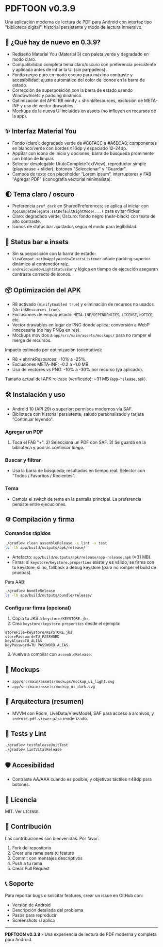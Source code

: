 # PDFTOON v0.3.9

Una aplicación moderna de lectura de PDF para Android con interfaz tipo "biblioteca digital", historial persistente y modo de lectura inmersivo.

## 🚀 ¿Qué hay de nuevo en 0.3.9?
- Rediseño Material You (Material 3) con paleta verde y degradado en modo claro.
- Compatibilidad completa tema claro/oscuro con preferencia persistente y aplicada antes de inflar la UI (sin parpadeos).
- Fondo negro puro en modo oscuro para máximo contraste y accesibilidad; ajuste automático del color de iconos en la barra de estado.
- Corrección de superposición con la barra de estado usando WindowInsets y padding dinámico.
- Optimización del APK: R8 minify + shrinkResources, exclusión de META-INF y uso de vector drawables.
- Mockups de la nueva UI incluidos en assets (no influyen en recursos de la app).

## ✨ Interfaz Material You
- Fondo (claro): degradado verde de #C8FACC a #A6ECA8; componentes en blanco/verde con bordes ≥16dp y espaciado 12–24dp.
- AppBar con icono de inicio y opciones; barra de búsqueda prominente con botón de limpiar.
- Selector desplegable (AutoCompleteTextView), reproductor simple (play/pause + slider), botones "Seleccionar" y "Guardar".
- Campos de texto con placeholder “Lorem ipsum”, interruptores y FAB "Agregar PDF" (iconografía vectorial minimalista).

## 🌓 Tema claro / oscuro
- Preferencia `pref_dark` en SharedPreferences; se aplica al iniciar con `AppCompatDelegate.setDefaultNightMode(...)` para evitar flicker.
- Claro: degradado verde; Oscuro: fondo negro (near-black) con texto de alto contraste.
- Iconos de status bar ajustados según el modo para legibilidad.

## 🧭 Status bar e insets
- Sin superposición con la barra de estado: `ViewCompat.setOnApplyWindowInsetsListener` añade padding superior dinámico al contenedor raíz.
- `android:windowLightStatusBar` y lógica en tiempo de ejecución aseguran contraste correcto de iconos.

## 📦 Optimización del APK
- R8 activado (`minifyEnabled true`) y eliminación de recursos no usados (`shrinkResources true`).
- Exclusiones de empaquetado: `META-INF/DEPENDENCIES`, `LICENSE`, `NOTICE`, etc.
- Vector drawables en lugar de PNG donde aplica; conversión a WebP innecesaria (no hay PNGs en res).
- Mockups movidos a `app/src/main/assets/mockups/` para no romper el merge de recursos.

Impacto estimado por optimización (orientativo):
- R8 + shrinkResources: -10% a -25%.
- Exclusiones META-INF: -0.2 a -1.0 MB.
- Uso de vectores vs PNG: -10% a -30% por recurso (ya aplicado).

Tamaño actual del APK release (verificado): ~31 MB (`app-release.apk`).

## 🛠️ Instalación y uso
- Android 10 (API 29) o superior; permisos modernos vía SAF.
- Biblioteca con historial persistente, saludo personalizado y tarjeta "Continuar leyendo".

### Agregar un PDF
1) Toca el FAB "+". 2) Selecciona un PDF con SAF. 3) Se guarda en la biblioteca y podrás continuar luego.

### Buscar y filtrar
- Usa la barra de búsqueda; resultados en tiempo real. Selector con "Todos / Favoritos / Recientes".

### Tema
- Cambia el switch de tema en la pantalla principal. La preferencia persiste entre ejecuciones.

## ⚙️ Compilación y firma

### Comandos rápidos
```bash
./gradlew clean assembleRelease -x lint -x test
ls -lh app/build/outputs/apk/release/
```
- Artefacto: `app/build/outputs/apk/release/app-release.apk` (≈31 MB).
- Firma: si `keystore/keystore.properties` existe y es válido, se firma con tu keystore; si no, fallback a debug keystore (para no romper el build de pruebas).

Para AAB:
```bash
./gradlew bundleRelease
ls -lh app/build/outputs/bundle/release/
```

### Configurar firma (opcional)
1) Copia tu JKS a `keystore/KEYSTORE.jks`.
2) Crea `keystore/keystore.properties` desde el ejemplo:
```properties
storeFile=keystore/KEYSTORE.jks
storePassword=TU_PASSWORD
keyAlias=TU_ALIAS
keyPassword=TU_PASSWORD_ALIAS
```
3) Vuelve a compilar con `assembleRelease`.

## 📁 Mockups
- `app/src/main/assets/mockups/mockup_ui_light.svg`
- `app/src/main/assets/mockup_ui_dark.svg`

## 🧩 Arquitectura (resumen)
- MVVM con Room, LiveData/ViewModel, SAF para acceso a archivos, y `android-pdf-viewer` para renderizado.

## 🧪 Tests y Lint
```bash
./gradlew testReleaseUnitTest
./gradlew lintVitalRelease
```

## 🛡️ Accesibilidad
- Contraste AA/AAA cuando es posible, y objetivos táctiles ≥48dp para botones.

## 📄 Licencia
MIT. Ver `LICENSE`.

## 🤝 Contribución

Las contribuciones son bienvenidas. Por favor:
1. Fork del repositorio
2. Crear una rama para tu feature
3. Commit con mensajes descriptivos
4. Push a tu rama
5. Crear Pull Request

## 📞 Soporte

Para reportar bugs o solicitar features, crear un issue en GitHub con:
- Versión de Android
- Descripción detallada del problema
- Pasos para reproducir
- Screenshots si aplica

---

**PDFTOON v0.3.9** - Una experiencia de lectura de PDF moderna y completa para Android.
